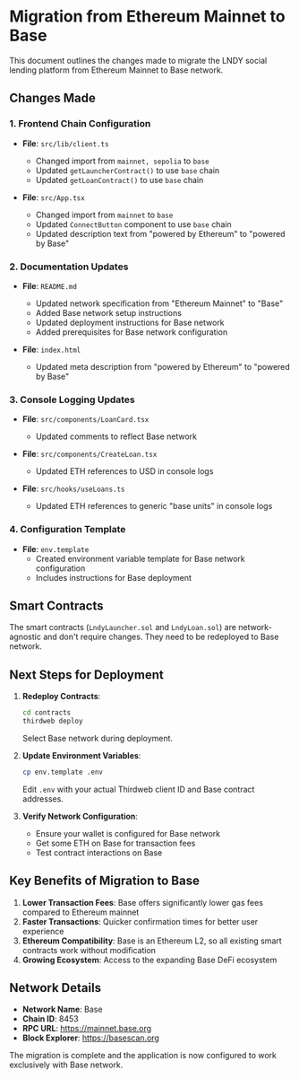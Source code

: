 # Migration from Ethereum Mainnet to Base

This document outlines the changes made to migrate the LNDY social lending platform from Ethereum Mainnet to Base network.

## Changes Made

### 1. Frontend Chain Configuration
- **File**: `src/lib/client.ts`
  - Changed import from `mainnet, sepolia` to `base`
  - Updated `getLauncherContract()` to use `base` chain
  - Updated `getLoanContract()` to use `base` chain

- **File**: `src/App.tsx`
  - Changed import from `mainnet` to `base`
  - Updated `ConnectButton` component to use `base` chain
  - Updated description text from "powered by Ethereum" to "powered by Base"

### 2. Documentation Updates
- **File**: `README.md`
  - Updated network specification from "Ethereum Mainnet" to "Base"
  - Added Base network setup instructions
  - Updated deployment instructions for Base network
  - Added prerequisites for Base network configuration

- **File**: `index.html`
  - Updated meta description from "powered by Ethereum" to "powered by Base"

### 3. Console Logging Updates
- **File**: `src/components/LoanCard.tsx`
  - Updated comments to reflect Base network
  
- **File**: `src/components/CreateLoan.tsx`
  - Updated ETH references to USD in console logs
  
- **File**: `src/hooks/useLoans.ts`
  - Updated ETH references to generic "base units" in console logs

### 4. Configuration Template
- **File**: `env.template`
  - Created environment variable template for Base network configuration
  - Includes instructions for Base deployment

## Smart Contracts

The smart contracts (`LndyLauncher.sol` and `LndyLoan.sol`) are network-agnostic and don't require changes. They need to be redeployed to Base network.

## Next Steps for Deployment

1. **Redeploy Contracts**:
   ```bash
   cd contracts
   thirdweb deploy
   ```
   Select Base network during deployment.

2. **Update Environment Variables**:
   ```bash
   cp env.template .env
   ```
   Edit `.env` with your actual Thirdweb client ID and Base contract addresses.

3. **Verify Network Configuration**:
   - Ensure your wallet is configured for Base network
   - Get some ETH on Base for transaction fees
   - Test contract interactions on Base

## Key Benefits of Migration to Base

1. **Lower Transaction Fees**: Base offers significantly lower gas fees compared to Ethereum mainnet
2. **Faster Transactions**: Quicker confirmation times for better user experience  
3. **Ethereum Compatibility**: Base is an Ethereum L2, so all existing smart contracts work without modification
4. **Growing Ecosystem**: Access to the expanding Base DeFi ecosystem

## Network Details

- **Network Name**: Base
- **Chain ID**: 8453
- **RPC URL**: https://mainnet.base.org
- **Block Explorer**: https://basescan.org

The migration is complete and the application is now configured to work exclusively with Base network. 